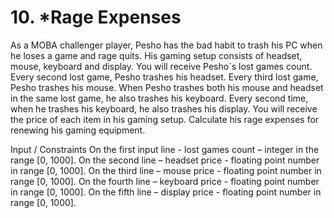 # 10. *Rage Expenses
As a MOBA challenger player, Pesho has the bad habit to trash his PC when he loses a game and rage quits. His
gaming setup consists of headset, mouse, keyboard and display. You will receive Pesho`s lost games count.
Every second lost game, Pesho trashes his headset.
Every third lost game, Pesho trashes his mouse.
When Pesho trashes both his mouse and headset in the same lost game, he also trashes his keyboard.
Every second time, when he trashes his keyboard, he also trashes his display.
You will receive the price of each item in his gaming setup. Calculate his rage expenses for renewing his gaming
equipment.

Input / Constraints
On the first input line - lost games count – integer in the range [0, 1000].
On the second line – headset price - floating point number in range [0, 1000].
On the third line – mouse price - floating point number in range [0, 1000].
On the fourth line – keyboard price - floating point number in range [0, 1000].
On the fifth line – display price - floating point number in range [0, 1000].